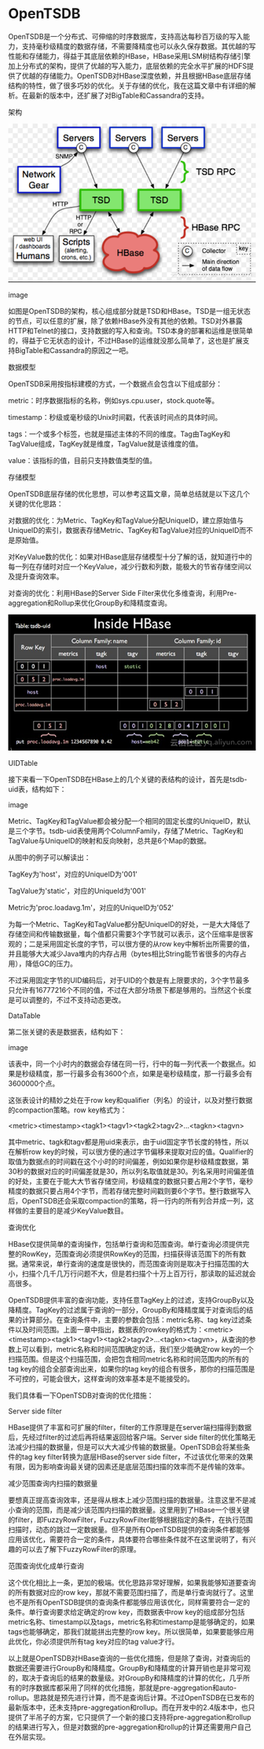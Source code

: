 # OpenTSDB

OpenTSDB是一个分布式、可伸缩的时序数据库，支持高达每秒百万级的写入能力，支持毫秒级精度的数据存储，不需要降精度也可以永久保存数据。其优越的写性能和存储能力，得益于其底层依赖的HBase，HBase采用LSM树结构存储引擎加上分布式的架构，提供了优越的写入能力，底层依赖的完全水平扩展的HDFS提供了优越的存储能力。OpenTSDB对HBase深度依赖，并且根据HBase底层存储结构的特性，做了很多巧妙的优化。关于存储的优化，我在这篇文章中有详细的解析。在最新的版本中，还扩展了对BigTable和Cassandra的支持。

架构

![](/assets/opentsb.png)

image

如图是OpenTSDB的架构，核心组成部分就是TSD和HBase。TSD是一组无状态的节点，可以任意的扩展，除了依赖HBase外没有其他的依赖。TSD对外暴露HTTP和Telnet的接口，支持数据的写入和查询。TSD本身的部署和运维是很简单的，得益于它无状态的设计，不过HBase的运维就没那么简单了，这也是扩展支持BigTable和Cassandra的原因之一吧。

数据模型

OpenTSDB采用按指标建模的方式，一个数据点会包含以下组成部分：

metric：时序数据指标的名称，例如sys.cpu.user，stock.quote等。

timestamp：秒级或毫秒级的Unix时间戳，代表该时间点的具体时间。

tags：一个或多个标签，也就是描述主体的不同的维度。Tag由TagKey和TagValue组成，TagKey就是维度，TagValue就是该维度的值。

value：该指标的值，目前只支持数值类型的值。

存储模型



OpenTSDB底层存储的优化思想，可以参考这篇文章，简单总结就是以下这几个关键的优化思路：

对数据的优化：为Metric、TagKey和TagValue分配UniqueID，建立原始值与UniqueID的索引，数据表存储Metric、TagKey和TagValue对应的UniqueID而不是原始值。

对KeyValue数的优化：如果对HBase底层存储模型十分了解的话，就知道行中的每一列在存储时对应一个KeyValue，减少行数和列数，能极大的节省存储空间以及提升查询效率。

对查询的优化：利用HBase的Server Side Filter来优化多维查询，利用Pre-aggregation和Rollup来优化GroupBy和降精度查询。

![](/assets/uidtable.png)

UIDTable

接下来看一下OpenTSDB在HBase上的几个关键的表结构的设计，首先是tsdb-uid表，结构如下：

image

Metric、TagKey和TagValue都会被分配一个相同的固定长度的UniqueID，默认是三个字节。tsdb-uid表使用两个ColumnFamily，存储了Metric、TagKey和TagValue与UniqueID的映射和反向映射，总共是6个Map的数据。

从图中的例子可以解读出：

TagKey为'host'，对应的UniqueID为'001'

TagValue为'static'，对应的UniqueId为'001'

Metric为'proc.loadavg.1m'，对应的UniqueID为'052'

为每一个Metric、TagKey和TagValue都分配UniqueID的好处，一是大大降低了存储空间和传输数据量，每个值都只需要3个字节就可以表示，这个压缩率是很客观的；二是采用固定长度的字节，可以很方便的从row key中解析出所需要的值，并且能够大大减少Java堆内的内存占用（bytes相比String能节省很多的内存占用），降低GC的压力。

不过采用固定字节的UID编码后，对于UID的个数是有上限要求的，3个字节最多只允许有16777216个不同的值，不过在大部分场景下都是够用的。当然这个长度是可以调整的，不过不支持动态更改。

DataTable

第二张关键的表是数据表，结构如下：

image

该表中，同一个小时内的数据会存储在同一行，行中的每一列代表一个数据点。如果是秒级精度，那一行最多会有3600个点，如果是毫秒级精度，那一行最多会有3600000个点。

这张表设计的精妙之处在于row key和qualifier（列名）的设计，以及对整行数据的compaction策略。row key格式为：

&lt;metric&gt;&lt;timestamp&gt;&lt;tagk1&gt;&lt;tagv1&gt;&lt;tagk2&gt;tagv2&gt;...&lt;tagkn&gt;&lt;tagvn&gt;

其中metric、tagk和tagv都是用uid来表示，由于uid固定字节长度的特性，所以在解析row key的时候，可以很方便的通过字节偏移来提取对应的值。Qualifier的取值为数据点的时间戳在这个小时的时间偏差，例如如果你是秒级精度数据，第30秒的数据对应的时间偏差就是30，所以列名取值就是30。列名采用时间偏差值的好处，主要在于能大大节省存储空间，秒级精度的数据只要占用2个字节，毫秒精度的数据只要占用4个字节，而若存储完整时间戳则要6个字节。整行数据写入后，OpenTSDB还会采取compaction的策略，将一行内的所有列合并成一列，这样做的主要目的是减少KeyValue数目。

查询优化

HBase仅提供简单的查询操作，包括单行查询和范围查询。单行查询必须提供完整的RowKey，范围查询必须提供RowKey的范围，扫描获得该范围下的所有数据。通常来说，单行查询的速度是很快的，而范围查询则是取决于扫描范围的大小，扫描个几千几万行问题不大，但是若扫描个十万上百万行，那读取的延迟就会高很多。

OpenTSDB提供丰富的查询功能，支持任意TagKey上的过滤，支持GroupBy以及降精度。TagKey的过滤属于查询的一部分，GroupBy和降精度属于对查询后的结果的计算部分。在查询条件中，主要的参数会包括：metric名称、tag key过滤条件以及时间范围。上面一章中指出，数据表的rowkey的格式为：&lt;metric&gt;&lt;timestamp&gt;&lt;tagk1&gt;&lt;tagv1&gt;&lt;tagk2&gt;tagv2&gt;...&lt;tagkn&gt;&lt;tagvn&gt;，从查询的参数上可以看到，metric名称和时间范围确定的话，我们至少能确定row key的一个扫描范围。但是这个扫描范围，会把包含相同metric名称和时间范围内的所有的tag key的组合全部查询出来，如果你的tag key的组合有很多，那你的扫描范围是不可控的，可能会很大，这样查询的效率基本是不能接受的。

我们具体看一下OpenTSDB对查询的优化措施：

Server side filter

HBase提供了丰富和可扩展的filter，filter的工作原理是在server端扫描得到数据后，先经过filter的过滤后再将结果返回给客户端。Server side filter的优化策略无法减少扫描的数据量，但是可以大大减少传输的数据量。OpenTSDB会将某些条件的tag key filter转换为底层HBase的server side filter，不过该优化带来的效果有限，因为影响查询最关键的因素还是底层范围扫描的效率而不是传输的效率。

减少范围查询内扫描的数据量

要想真正提高查询效率，还是得从根本上减少范围扫描的数据量。注意这里不是减小查询的范围，而是减少该范围内扫描的数据量。这里用到了HBase一个很关键的filter，即FuzzyRowFilter，FuzzyRowFilter能够根据指定的条件，在执行范围扫描时，动态的跳过一定数据量。但不是所有OpenTSDB提供的查询条件都能够应用该优化，需要符合一定的条件，具体要符合哪些条件就不在这里说明了，有兴趣的可以去了解下FuzzyRowFilter的原理。

范围查询优化成单行查询

这个优化相比上一条，更加的极端。优化思路非常好理解，如果我能够知道要查询的所有数据对应的row key，那就不需要范围扫描了，而是单行查询就行了。这里也不是所有OpenTSDB提供的查询条件都能够应用该优化，同样需要符合一定的条件。单行查询要求给定确定的row key，而数据表中row key的组成部分包括metric名称、timestamp以及tags，metric名称和timestamp是能够确定的，如果tags也能够确定，那我们就能拼出完整的row key。所以很简单，如果要能够应用此优化，你必须提供所有tag key对应的tag value才行。

以上就是OpenTSDB对HBase查询的一些优化措施，但是除了查询，对查询后的数据还需要进行GroupBy和降精度。GroupBy和降精度的计算开销也是非常可观的，取决于查询后的结果的数量级。对GroupBy和降精度的计算的优化，几乎所有的时序数据库都采用了同样的优化措施，那就是pre-aggregation和auto-rollup。思路就是预先进行计算，而不是查询后计算。不过OpenTSDB在已发布的最新版本中，还未支持pre-aggregation和rollup。而在开发中的2.4版本中，也只提供了半吊子的方案，它只提供了一个新的接口支持将pre-aggregation和rollup的结果进行写入，但是对数据的pre-aggregation和rollup的计算还需要用户自己在外层实现。

